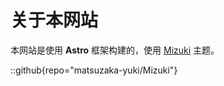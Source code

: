 # 关于本网站

本网站是使用 **Astro** 框架构建的，使用 [Mizuki](https://github.com/matsuzaka-yuki/mizuki) 主题。

::github{repo="matsuzaka-yuki/Mizuki"}